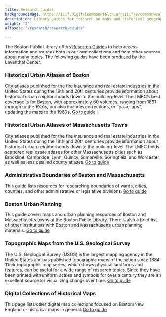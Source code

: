 ```yaml
---
title: Research Guides
backgroundImage: https://iiif.digitalcommonwealth.org/iiif/2/commonwealth:0z709577v/1913,1352,3235,1953/,800/0/default.jpg
description: Library guides for research on maps and historical geography
weight: "2"
aliases: "/research/research-guides"

---
```

The Boston Public Library offers [Research Guides](https://guides.bpl.org/?b=s) to help access information and sources both in our own collections and from other sources about many topics. The following guides have been produced by the Leventhal Center.

### Historical Urban Atlases of Boston

City atlases published for the fire insurance and real estate industries in the United States during the 19th and 20th centuries provide information about historical urban neighborhoods down to the building-level. The LMEC’s best coverage is for Boston, with approximately 60 volumes, ranging from 1861 through to the 1920s, but also includes corrections, or “paste-ups”, updating the maps to the 1960s. <a href="https://guides.bpl.org/urban-atlases" class="btn btn-primary-outline btn-xs"><i class="fas fa-passport me-2"></i> Go to guide</a>

### Historical Urban Atlases of Massachusetts Towns

City atlases published for the fire insurance and real estate industries in the United States during the 19th and 20th centuries provide information about historical urban neighborhoods down to the building-level. The LMEC holds scattered real estate atlases for other Massachusetts cities such as Brookline, Cambridge, Lynn, Quincy, Somerville, Springfield, and Worcester, as well as less detailed county atlases. <a href="https://guides.bpl.org/mass-urban-atlases" class="btn btn-primary-outline btn-xs"><i class="fas fa-passport me-2"></i> Go to guide</a>

### Administrative Boundaries of Boston and Massachusetts

This guide lists resources for researching boundaries of wards, cities, counties, and other administrative or legislative divisions. <a href="https://guides.bpl.org/boston-mass-boundaries" class="btn btn-primary-outline btn-xs"><i class="fas fa-passport me-2"></i> Go to guide</a>

### Boston Urban Planning

This guide covers maps and urban planning resources of Boston and Massachusetts towns at the Boston Public Library. There is also a brief list of other institutions with Boston and Massachusetts urban planning materials. <a href="https://guides.bpl.org/urban-planning" class="btn btn-primary-outline btn-xs"><i class="fas fa-passport me-2"></i> Go to guide</a>

### Topographic Maps from the U.S. Geological Survey

The U.S. Geological Survey (USGS) is the largest mapping agency in the United States and has published topographic maps of the nation since 1884.  Their topographic map series, which shows physical landforms and features, can be useful for a wide range of research topics.  Since they have been printed with uniform scales and symbols for over a century they are an excellent source for visualizing change over time. <a href="http://guides.bpl.org/usgs-maps" class="btn btn-primary-outline btn-xs"><i class="fas fa-passport me-2"></i> Go to guide</a>

### Digital Collections of Historical Maps

This page lists other digital map collections focused on Boston/New England or historical maps in general. <a href="http://guides.bpl.org/digital-map-collections" class="btn btn-primary-outline btn-xs"><i class="fas fa-passport me-2"></i> Go to guide</a>